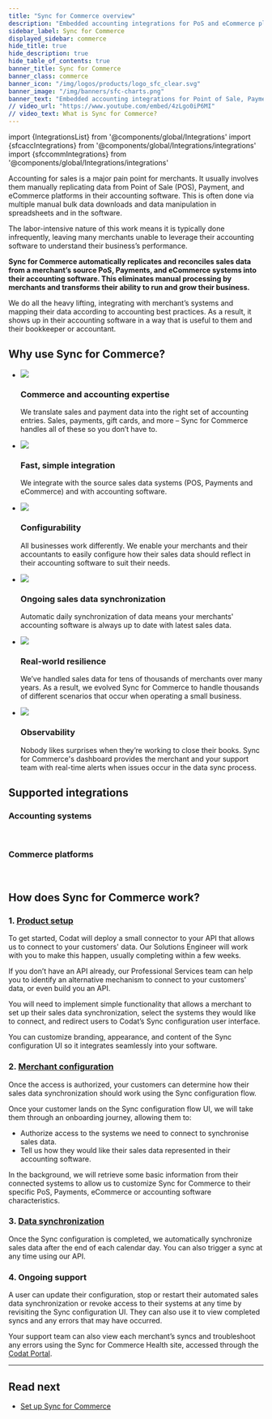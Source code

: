 ```yaml
---
title: "Sync for Commerce overview"
description: "Embedded accounting integrations for PoS and eCommerce platforms"
sidebar_label: Sync for Commerce
displayed_sidebar: commerce
hide_title: true
hide_description: true
hide_table_of_contents: true
banner_title: Sync for Commerce
banner_class: commerce
banner_icon: "/img/logos/products/logo_sfc_clear.svg"
banner_image: "/img/banners/sfc-charts.png"
banner_text: "Embedded accounting integrations for Point of Sale, Payment, and eCommerce platforms"
// video_url: "https://www.youtube.com/embed/4zLgo0iP6MI"
// video_text: What is Sync for Commerce?
---
```


import {IntegrationsList} from '@components/global/Integrations'
import {sfcaccIntegrations} from '@components/global/Integrations/integrations'
import {sfccommIntegrations} from '@components/global/Integrations/integrations'

Accounting for sales is a major pain point for merchants. It usually involves them manually replicating data from Point of Sale (POS), Payment, and eCommerce platforms in their accounting software. This is often done via multiple manual bulk data downloads and data manipulation in spreadsheets and in the software.

The labor-intensive nature of this work means it is typically done infrequently, leaving many merchants unable to leverage their accounting software to understand their business’s performance.

**Sync for Commerce automatically replicates and reconciles sales data from a merchant’s source PoS, Payments, and eCommerce systems into their accounting software. This eliminates manual processing by merchants and transforms their ability to run and grow their business.**

We do all the heavy lifting, integrating with merchant’s systems and mapping their data according to accounting best practices. As a result, it shows up in their accounting software in a way that is useful to them and their bookkeeper or accountant.

## Why use Sync for Commerce?

<ul className="card-container col-2">
<li className="card">
    <div class="header">
        <img src="/img/wp-icons/copy-feature-bullet.svg"
            class="mini-icon"/>
        <h3>Commerce and accounting expertise</h3>
    </div>
    <p>
       We translate sales and payment data into the right set of accounting entries. Sales, payments, gift cards, and more – Sync for Commerce handles all of these so you don’t have to.
    </p>
</li>

<li className="card">
    <div class="header">
        <img src="/img/wp-icons/copy-feature-bullet.svg"
            class="mini-icon"/>
        <h3>Fast, simple integration</h3>
    </div>
    <p>
        We integrate with the source sales data systems (POS, Payments and eCommerce) and with accounting software.
    </p>
</li>

<li className="card">
    <div class="header">
        <img src="/img/wp-icons/copy-feature-bullet.svg"
            class="mini-icon"/>
        <h3>Configurability</h3>
    </div>
    <p>
        All businesses work differently. We enable your merchants and their accountants to easily configure how their sales data should reflect in their accounting software to suit their needs.
    </p>
</li>

<li className="card">
    <div class="header">
        <img src="/img/wp-icons/copy-feature-bullet.svg"
            class="mini-icon"/>
        <h3>Ongoing sales data synchronization</h3>
    </div>
    <p>
        Automatic daily synchronization of data means your merchants' accounting software is always up to date with latest sales data.
    </p>
</li>

<li className="card">
    <div class="header">
        <img src="/img/wp-icons/copy-feature-bullet.svg"
            class="mini-icon"/>
        <h3>Real-world resilience</h3>
    </div>
    <p>
       We’ve handled sales data for tens of thousands of merchants over many years. As a result, we evolved Sync for Commerce to handle thousands of different scenarios that occur when operating a small business.
    </p>
</li>

<li className="card">
    <div class="header">
        <img src="/img/wp-icons/copy-feature-bullet.svg"
            class="mini-icon"/>
        <h3>Observability</h3>
    </div>
    <p>
       Nobody likes surprises when they’re working to close their books. Sync for Commerce's dashboard provides the merchant and your support team with real-time alerts when issues occur in the data sync process. 
    </p>
</li>
</ul>

## Supported integrations

### Accounting systems

<br/>

<IntegrationsList integrations={sfcaccIntegrations}/>

### Commerce platforms

<br/>

<IntegrationsList integrations={sfccommIntegrations}/>

## How does Sync for Commerce work?

### 1. [Product setup](/commerce/setup)

To get started, Codat will deploy a small connector to your API that allows us to connect to your customers' data. Our Solutions Engineer will work with you to make this happen, usually completing within a few weeks.

If you don’t have an API already, our Professional Services team can help you to identify an alternative mechanism to connect to your customers' data, or even build you an API.

You will need to implement simple functionality that allows a merchant to set up their sales data synchronization, select the systems they would like to connect, and redirect users to Codat’s Sync configuration user interface.

You can customize branding, appearance, and content of the Sync configuration UI so it integrates seamlessly into your software.

### 2. [Merchant configuration](/commerce/merchant-configuration)

Once the access is authorized, your customers can determine how their sales data synchronization should work using the Sync configuration flow.

Once your customer lands on the Sync configuration flow UI, we will take them through an onboarding journey, allowing them to:

- Authorize access to the systems we need to connect to synchronise sales data.
- Tell us how they would like their sales data represented in their accounting software.

In the background, we will retrieve some basic information from their connected systems to allow us to customize Sync for Commerce to their specific PoS, Payments, eCommerce or accounting software characteristics.

### 3. [Data synchronization](/commerce/data-synchronization)

Once the Sync configuration is completed, we automatically synchronize sales data after the end of each calendar day. You can also trigger a sync at any time using our API.

### 4. Ongoing support

A user can update their configuration, stop or restart their automated sales data synchronization or revoke access to their systems at any time by revisiting the Sync configuration UI. They can also use it to view completed syncs and any errors that may have occurred.

Your support team can also view each merchant’s syncs and troubleshoot any errors using the Sync for Commerce Health site, accessed through the [Codat Portal](https://app.codat.io).

---

## Read next

- [Set up Sync for Commerce](/commerce/setup)